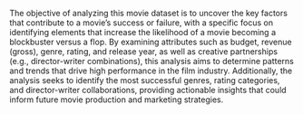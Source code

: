 The objective of analyzing this movie dataset is to uncover the key factors that contribute to a movie’s success or failure, 
with a specific focus on identifying elements that increase the likelihood of a movie becoming a blockbuster versus a flop. 
By examining attributes such as budget, revenue (gross), genre, rating, and release year, as well as creative partnerships (e.g., director-writer combinations), 
this analysis aims to determine patterns and trends that drive high performance in the film industry. 
Additionally, the analysis seeks to identify the most successful genres, rating categories, and director-writer collaborations, 
providing actionable insights that could inform future movie production and marketing strategies.
